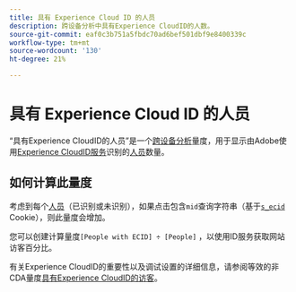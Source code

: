 ```yaml
---
title: 具有 Experience Cloud ID 的人员
description: 跨设备分析中具有Experience CloudID的人数。
source-git-commit: eaf0c3b751a5fbdc70ad6bef501dbf9e8400339c
workflow-type: tm+mt
source-wordcount: '130'
ht-degree: 21%

---
```


# 具有 Experience Cloud ID 的人员

“具有Experience CloudID的人员”是一个[跨设备分析](../cda/overview.md)量度，用于显示由Adobe使用[Experience CloudID服务](https://experienceleague.adobe.com/docs/id-service/using/home.html?lang=zh-Hans)识别的[人员](people.md)数量。

## 如何计算此量度

考虑到每个[人员](people.md)（已识别或未识别），如果点击包含`mid`查询字符串（基于[`s_ecid`](https://experienceleague.adobe.com/docs/core-services/interface/ec-cookies/cookies-analytics.html?lang=zh-Hans) Cookie），则此量度会增加。

您可以创建计算量度`[People with ECID] ÷ [People]` ，以使用ID服务获取网站访客百分比。

有关Experience CloudID的重要性以及调试设置的详细信息，请参阅等效的非CDA量度[具有Experience CloudID的访客](visitors-with-ecid.md)。
